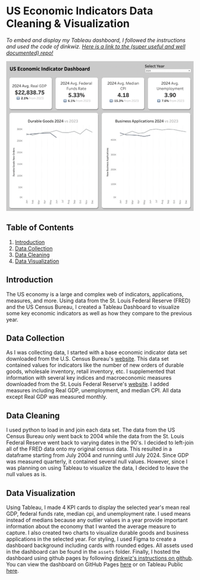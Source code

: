 # US Economic Indicators Data Cleaning & Visualization
*To embed and display my Tableau dashboard, I followed the instructions and used the code of dinkwiz. [Here is a link to the (super useful and well documented) repo!](https://github.com/dinkwiz/tableau_embed/tree/master)*

![Dashboard Image](/assets/indicator_dashboard.png)

## Table of Contents
1. [Introduction](#introduction)
2. [Data Collection](#data-collection)
3. [Data Cleaning](#data-cleaning)
4. [Data Visualization](#data-visualization)

## Introduction
The US economy is a large and complex web of indicators, applications, measures, and more. Using data from the St. Louis Federal Reserve (FRED) and the US Census Bureau, I created a Tableau Dashboard to visualize some key economic indicators as well as how they compare to the previous year.

## Data Collection
As I was collecting data, I started with a base economic indicator data set downloaded from the U.S. Census Bureau's [website](https://www.census.gov/economic-indicators/). This data set contained values for indicators like the number of new orders of durable goods, wholesale inventory, retail inventory, etc. I supplemented that information with several key indices and macroeconomic measures downloaded from the St. Louis Federal Reserve's [website](https://fred.stlouisfed.org/). I added measures including Real GDP, unemployment, and median CPI. All data except Real GDP was measured monthly. 

## Data Cleaning
I used python to load in and join each data set. The data from the US Census Bureau only went back to 2004 while the data from the St. Louis Federal Reserve went back to varying dates in the 90's. I decided to left-join all of the FRED data onto my original census data. This resulted in a dataframe starting from July 2004 and running until July 2024. Since GDP was measured quarterly, it contained several null values. However, since I was planning on using Tableau to visualize the data, I decided to leave the null values as is.

## Data Visualization
Using Tableau, I made 4 KPI cards to display the selected year's mean real GDP, federal funds rate, median cpi, and unemployment rate. I used means instead of medians because any outlier values in a year provide important information about the economy that I wanted the average measure to capture. I also created two charts to visualize durable goods and business applications in the selected year. For styling, I used Figma to create a dashboard background including cards with rounded edges. All assets used in the dashboard can be found in the `assets` folder. Finally, I hosted the dashboard using github pages by following [dinkwiz's instructions on github](https://github.com/dinkwiz/tableau_embed/tree/master). You can view the dashboard on GitHub Pages [here](https://r0hankrishnan.github.io/economic_indicators/) or on Tableau Public [here](https://public.tableau.com/app/profile/rohan.krishnan4713/viz/USEconomicIndicators_17221171521810/Dashboard1).


